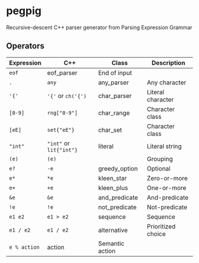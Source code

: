 pegpig
======

Recursive-descent C++ parser generator from Parsing Expression Grammar

Operators
---------
Expression|C++|Class|Description
---|---|---|---
 |`eof`|eof_parser|End of input
`.`|`any`|any_parser|Any character
`'{'`|`'{'` or `ch('{')`|char_parser|Literal character
`[0-9]`|`rng["0-9"]`|char_range|Character class
`[eE]`|`set{"eE"}`|char_set|Character class
`"int"`|`"int"` or `lit{"int"}`|literal|Literal string
`(e)`|`(e)`||Grouping
`e?`|`-e`|greedy_option|Optional
`e*`|`*e`|kleen_star|Zero-or-more
`e+`|`+e`|kleen_plus|One-or-more
`&e`|`&e`|and_predicate|And-predicate
`!e`|`!e`|not_predicate| Not-predicate
`e1 e2`|`e1 > e2`|sequence|Sequence
`e1 / e2`|`e1 / e2`|alternative|Prioritized choice
 |`e % action`|action|Semantic action
